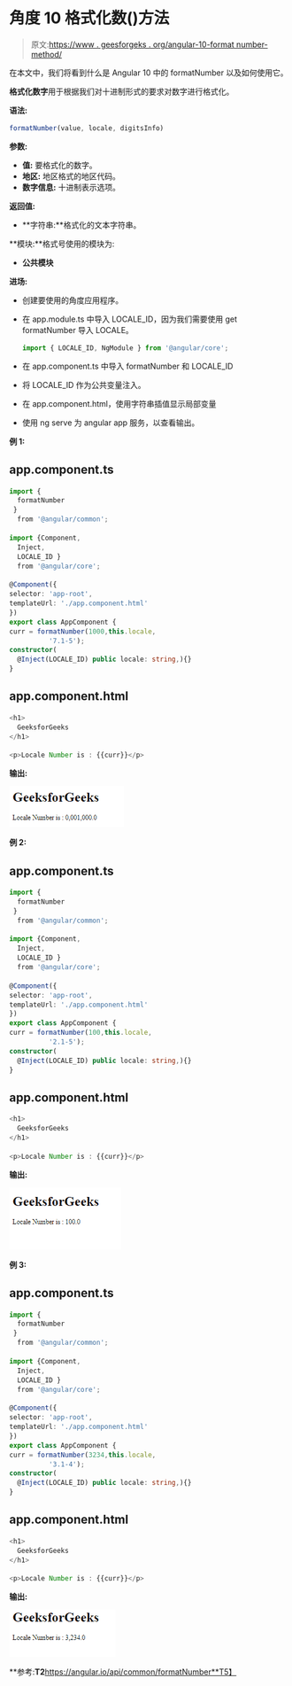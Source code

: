# 角度 10 格式化数()方法

> 原文:[https://www . geesforgeks . org/angular-10-format number-method/](https://www.geeksforgeeks.org/angular-10-formatnumber-method/)

在本文中，我们将看到什么是 Angular 10 中的 formatNumber 以及如何使用它。

**格式化数字**用于根据我们对十进制形式的要求对数字进行格式化。

**语法:**

```ts
formatNumber(value, locale, digitsInfo)
```

**参数:**

*   **值:** 要格式化的数字。
*   **地区:** 地区格式的地区代码。
*   **数字信息:** 十进制表示选项。

**返回值:**

*   **字符串:**格式化的文本字符串。

**模块:**格式号使用的模块为:

*   **公共模块**

**进场:**

*   创建要使用的角度应用程序。
*   在 app.module.ts 中导入 LOCALE_ID，因为我们需要使用 get formatNumber 导入 LOCALE。

    ```ts
    import { LOCALE_ID, NgModule } from '@angular/core';
    ```

*   在 app.component.ts 中导入 formatNumber 和 LOCALE_ID
*   将 LOCALE_ID 作为公共变量注入。
*   在 app.component.html，使用字符串插值显示局部变量
*   使用 ng serve 为 angular app 服务，以查看输出。

**例 1:**

## app.component.ts

```ts
import {
  formatNumber
 }
  from '@angular/common';

import {Component,
  Inject,
  LOCALE_ID }
  from '@angular/core';

@Component({
selector: 'app-root',
templateUrl: './app.component.html'
})
export class AppComponent {
curr = formatNumber(1000,this.locale,
          '7.1-5');
constructor(
  @Inject(LOCALE_ID) public locale: string,){}
}
```

## app.component.html

```ts
<h1>
  GeeksforGeeks
</h1>

<p>Locale Number is : {{curr}}</p>
```

**输出:**

![](img/ecec5efeb348bf0391eee3e3921fda20.png)

**例 2:**

## app.component.ts

```ts
import {
  formatNumber
 }
  from '@angular/common';

import {Component,
  Inject,
  LOCALE_ID }
  from '@angular/core';

@Component({
selector: 'app-root',
templateUrl: './app.component.html'
})
export class AppComponent {
curr = formatNumber(100,this.locale,
          '2.1-5');
constructor(
  @Inject(LOCALE_ID) public locale: string,){}
}
```

## app.component.html

```ts
<h1>
  GeeksforGeeks
</h1>

<p>Locale Number is : {{curr}}</p>
```

**输出:**

![](img/9e3af459ed3ea9e30fc810fe71a0e4b2.png)

**例 3:**

## app.component.ts

```ts
import {
  formatNumber
 }
  from '@angular/common';

import {Component,
  Inject,
  LOCALE_ID }
  from '@angular/core';

@Component({
selector: 'app-root',
templateUrl: './app.component.html'
})
export class AppComponent {
curr = formatNumber(3234,this.locale,
          '3.1-4');
constructor(
  @Inject(LOCALE_ID) public locale: string,){}
}
```

## app.component.html

```ts
<h1>
  GeeksforGeeks
</h1>

<p>Locale Number is : {{curr}}</p>
```

**输出:**

![](img/3fb2595cfc20fb16ac892438c9cd728e.png)

**参考:**T2**https://angular.io/api/common/formatNumber**T5】